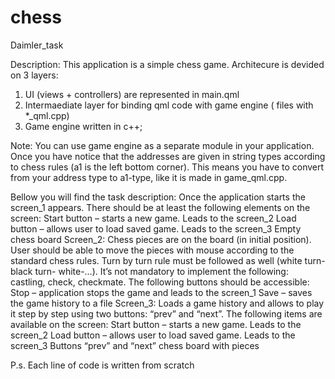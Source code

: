 # chess
Daimler_task

Description:
This application is a simple chess game.
Architecure is devided on 3 layers:
1. UI (views + controllers) are represented in main.qml
2. Intermaediate layer for binding qml code with game engine ( files with *_qml.cpp)
3. Game engine written in c++;

Note: You can use game engine as a separate module in your application. Once you have notice that the addresses are given in string types
according to chess rules (a1 is the left bottom corner). This means you have to convert from your address type to a1-type, like
it is made in game_qml.cpp.

Bellow you will find the task description:
Once the application starts the screen_1 appears. There should be at least the following elements on the screen: 
Start button – starts a new game. Leads to the screen_2
Load button – allows user to load saved game. Leads to the screen_3
Empty chess board
Screen_2:
Chess pieces are on the board (in initial position). User should be able to move the pieces with mouse according to the standard chess rules. Turn by turn rule must be followed as well (white turn-black turn- white-…). It’s not mandatory to implement the following: castling, check, checkmate. The following buttons should be accessible:
Stop – application stops the game and leads to the screen_1
Save – saves the game history to a file
Screen_3:
Loads a game history and allows to play it step by step using two buttons: “prev” and “next”. The following items are available on the screen:
Start button – starts a new game. Leads to the screen_2
Load button – allows user to load saved game. Leads to the screen_3
Buttons “prev” and “next”
chess board with pieces

P.s.
Each line of code is written from scratch
